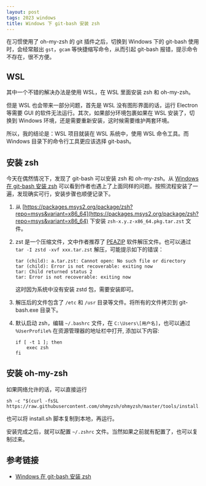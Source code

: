 ```yaml
---
layout: post
tags: 2023 windows
title: Windows 下 git-bash 安装 zsh
---
```


在习惯使用了 oh-my-zsh 的 git 插件之后，切换到 Windows 下的 git-bash 使用时，会经常敲出 `gst`，`gcam` 等快捷缩写命令，从而引起 git-bash 报错，提示命令不存在，很不方便。

## WSL

其中一个不错的解决办法是使用 WSL，在 WSL 里面安装 zsh 和 oh-my-zsh。

但是 WSL 也会带来一部分问题，首先是 WSL 没有图形界面的话，运行 Electron 等需要 GUI 的软件无法运行。其次，如果部分环境包裹如果在 WSL 安装了，切换到 Windows 环境，还是需要重新安装，这时候需要维护两套环境。

所以，我的结论是：WSL 项目就装在 WSL 系统中，使用 WSL 命令工具。而 Windows 目录下的命令行工具更应该选择 git-bash。

## 安装 zsh

今天在偶然情况下，发现了 git-bash 可以安装 zsh 和 oh-my-zsh。从 [Windows 在 git-bash 安装 zsh](https://juejin.cn/post/7122882640998301733) 可以看到作者也遇上了上面同样的问题。按照流程安装了一遍，发现确实可行，安装步骤也顺便记录下。

1. 从 [https://packages.msys2.org/package/zsh?repo=msys&variant=x86_64](https://packages.msys2.org/package/zsh?repo=msys&variant=x86_64) 下安装 `zsh-x.y.z-x86_64.pkg.tar.zst` 文件。

2. zst 是一个压缩文件，文中作者推荐了 [PEAZIP](https://peazip.github.io/) 软件解压文件。也可以通过 `tar -I zstd -xvf xxx.tar.zst` 解压，可能提示如下的错误：

   ```shell
   tar (child): a.tar.zst: Cannot open: No such file or directory
   tar (child): Error is not recoverable: exiting now
   tar: Child returned status 2
   tar: Error is not recoverable: exiting now
   ```

   这时因为系统中没有安装 zstd 包，需要安装即可。

3. 解压后的文件包含了 `/etc` 和 `/usr` 目录等文件。将所有的文件拷贝到 git-bash.exe 目录下。

4. 默认启动 zsh，编辑 `~/.bashrc` 文件，在 `C:\Users\[用户名]`，也可以通过 `%UserProfile%` 在资源管理器的地址栏中打开, 添加以下内容:

   ```shell
   if [ -t 1 ]; then
       exec zsh
   fi
   ```

## 安装 oh-my-zsh

如果网络允许的话，可以直接运行

```shell
sh -c "$(curl -fsSL https://raw.githubusercontent.com/ohmyzsh/ohmyzsh/master/tools/install.sh)"
```

也可以将 install.sh 脚本复制到本地，再运行。

安装完成之后，就可以配置 `~/.zshrc` 文件。当然如果之前就有配置了，也可以复制过来。

## 参考链接

- [Windows 在 git-bash 安装 zsh](https://juejin.cn/post/7122882640998301733)
